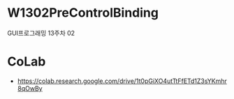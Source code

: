 # W1302PreControlBinding
GUI프로그래밍 13주차 02

# CoLab
- https://colab.research.google.com/drive/1t0pGiXO4utTtFfETd1Z3sYKmhr8qOwBy
